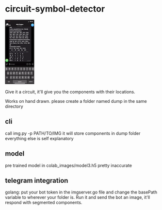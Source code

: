 # circuit-symbol-detector

![](https://github.com/nitin02s/circuit-components-recognition/blob/master/Demo.gif)



Give it a circuit, it'll give you the components with their locations.

Works on hand drawn.
please create a folder named dump in the same directory

## cli
call img.py -p PATH/TO/IMG
it will store components in dump folder
everything else is self explanatory

## model
pre trained model in colab_images/model3.h5 pretty inaccurate

## telegram integration
golang: put your bot token in the imgserver.go file and change the basePath variable to wherever your folder is.
Run it and send the bot an image, it'll respond with segmented components.
